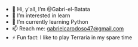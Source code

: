 - 👋 Hi, y'all, I’m @Gabri-el-Batata
- 👀 I’m interested in learn
- 🌱 I’m currently learning Python
- 📫 Reach me: gabrielcarodoso47@gmail.com
- ⚡ Fun fact: I like to play Terraria in my spare time

<!---
Gabri-el-Batata/Gabri-el-Batata is a ✨ special ✨ repository because its `README.md` (this file) appears on your GitHub profile.
You can click the Preview link to take a look at your changes.
--->
